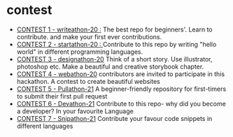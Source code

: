 # contest

* [CONTEST 1 - writeathon-20 :](https://github.com/CodeMacrocosm/writeathon-20)
The best repo for beginners'. Learn to contribute. and make your first ever contributions.
* [CONTEST 2 - startathon-20 : ](https://github.com/CodeMacrocosm/startathon-20)
 Contribute to this repo by writing "hello world" in different programming languages.
* [CONTEST 3 - designathon-20](https://github.com/CodeMacrocosm/Designathon-20)
Think of a short story. Use illustrator, photoshop etc. Make a beautiful and creative storybook chapter.
* [CONTEST 4 - webathon-20](https://github.com/CodeMacrocosm/Webathon-20)
contributors are invited to participate in this hackathon. A contest to create beautiful websites
* [CONTEST 5 - Pullathon-21](https://github.com/CodeMacrocosm/Pullathon-21)
 A beginner-friendly repository for first-timers to submit their first pull request
 * [CONTEST 6 - Devathon-21](https://github.com/CodeMacrocosm/Devathon-21)
 Contribute to this repo- why did you become a developer? In your favourite Language
 * [CONTEST 7 - Snipathon-21](https://github.com/CodeMacrocosm/Snipathon-21)
 Contribute your favour code snippets in different languages
